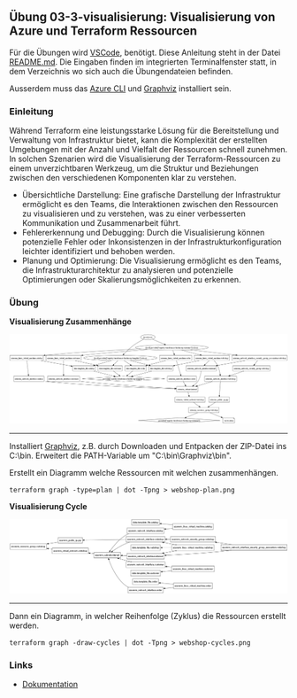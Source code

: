 ## Übung 03-3-visualisierung: Visualisierung von Azure und Terraform Ressourcen

Für die Übungen wird [VSCode](https://code.visualstudio.com/), benötigt. Diese Anleitung steht in der Datei [README.md](README.md). Die Eingaben finden im integrierten Terminalfenster statt, in dem Verzeichnis wo sich auch die Übungendateien befinden.

Ausserdem muss das [Azure CLI](https://docs.microsoft.com/en-us/cli/azure/) und [Graphviz](https://graphviz.org/download/) installiert sein.

### Einleitung

Während Terraform eine leistungsstarke Lösung für die Bereitstellung und Verwaltung von Infrastruktur bietet, kann die Komplexität der erstellten Umgebungen mit der Anzahl und Vielfalt der Ressourcen schnell zunehmen. In solchen Szenarien wird die Visualisierung der Terraform-Ressourcen zu einem unverzichtbaren Werkzeug, um die Struktur und Beziehungen zwischen den verschiedenen Komponenten klar zu verstehen.

* Übersichtliche Darstellung: Eine grafische Darstellung der Infrastruktur ermöglicht es den Teams, die Interaktionen zwischen den Ressourcen zu visualisieren und zu verstehen, was zu einer verbesserten Kommunikation und Zusammenarbeit führt.
* Fehlererkennung und Debugging: Durch die Visualisierung können potenzielle Fehler oder Inkonsistenzen in der Infrastrukturkonfiguration leichter identifiziert und behoben werden.
* Planung und Optimierung: Die Visualisierung ermöglicht es den Teams, die Infrastrukturarchitektur zu analysieren und potenzielle Optimierungen oder Skalierungsmöglichkeiten zu erkennen.

### Übung

**Visualisierung Zusammenhänge**

![](webshop-plan.png)

- - -

Installiert [Graphviz](https://graphviz.org/download/), z.B. durch Downloaden und Entpacken der ZIP-Datei ins C:\bin. 
Erweitert die PATH-Variable um "C:\bin\Graphviz\bin".

Erstellt ein Diagramm welche Ressourcen mit welchen zusammenhängen. 

    terraform graph -type=plan | dot -Tpng > webshop-plan.png

**Visualisierung Cycle**

![](webshop-cycles.png)

- - -

Dann ein Diagramm, in welcher Reihenfolge (Zyklus) die Ressourcen erstellt werden.


    terraform graph -draw-cycles | dot -Tpng > webshop-cycles.png

### Links

* [Dokumentation](https://developer.hashicorp.com/terraform/cli/commands/graph)

